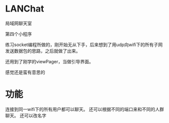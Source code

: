 # LANChat
局域网聊天室

第四个小程序

练习socket编程所做的，刚开始无从下手，后来想到了用udp向wifi下的所有子网发送数据包的思路，之后就做了出来。

还用到了刚学的viewPager，当做引导界面。

感觉还是蛮有意思的

# 功能
连接到同一wifi下的所有用户都可以聊天。
还可以根据不同的端口来和不同的人群聊天。
还可以改名字
